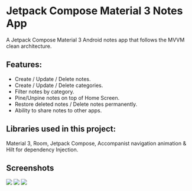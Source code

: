 # Jetpack Compose Material 3 Notes App
A Jetpack Compose Material 3 Android notes app that follows the MVVM clean architecture.

## Features:
- Create / Update / Delete notes.
- Create / Update / Delete categories.
- Filter notes by category.
- Pine/Unpine notes on top of Home Screen.
- Restore deleted notes / Delete notes permanently. 
- Ability to share notes to other apps.

## Libraries used in this project:
Material 3, Room, Jetpack Compose, Accompanist navigation animation & Hilt for dependency Injection.





## Screenshots
<img src="https://i.ibb.co/4T38G05/Artboard1.png"/>
<img src="https://i.ibb.co/YNWxdXc/Artboard2.png"/>
<img src="https://i.ibb.co/L59FWby/Artboard3.png"/>







